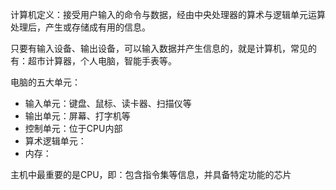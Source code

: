 计算机定义：接受用户输入的命令与数据，经由中央处理器的算术与逻辑单元运算处理后，产生或存储成有用的信息。  

只要有输入设备、输出设备，可以输入数据并产生信息的，就是计算机，常见的有：超市计算器，个人电脑，智能手表等。  

电脑的五大单元：
- 输入单元：键盘、鼠标、读卡器、扫描仪等
- 输出单元：屏幕、打字机等
- 控制单元：位于CPU内部
- 算术逻辑单元：
- 内存：

主机中最重要的是CPU，即：包含指令集等信息，并具备特定功能的芯片